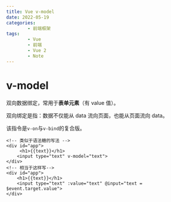 ```yaml
---
title: Vue v-model
date: 2022-05-19
categories:
        - 前端框架
tags:
        - Vue
        - 前端
        - Vue 2
        - Note
---
```


# v-model

双向数据绑定，常用于**表单元素**（有 value 值）。

双向绑定是指：数据不仅能从 data 流向页面，也能从页面流向 data。

该指令是`v-on`与`v-bind`的复合版。

```vue
<!-- 类似于语法糖的写法 -->
<div id="app">
     <h1>{{text}}</h1>
    <input type="text" v-model="text">
</div>
<!-- 相当于这样写-->
<div id="app">
    <h1>{{text}}</h1>
    <input type="text" :value="text" @input="text = $event.target.value">
</div>
```
